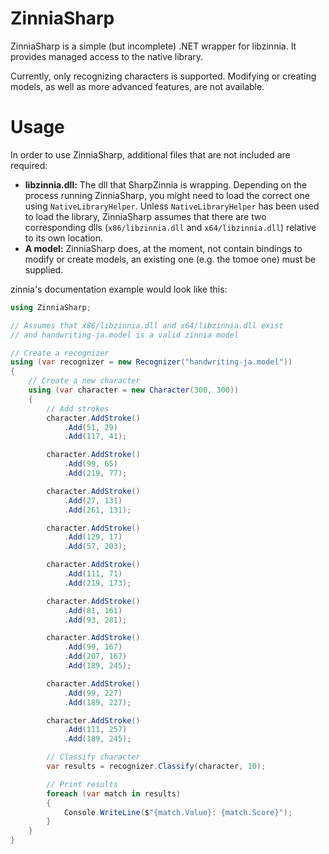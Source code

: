 # ZinniaSharp

ZinniaSharp is a simple (but incomplete) .NET wrapper for libzinnia. It provides managed access to the native library.

Currently, only recognizing characters is supported. Modifying or creating models, as well as more advanced features, are not available.

# Usage

In order to use ZinniaSharp, additional files that are not included are required:

- **libzinnia.dll:** The dll that SharpZinnia is wrapping. Depending on the process running ZinniaSharp, you might need to load the correct one using `NativeLibraryHelper`.
  Unless `NativeLibraryHelper` has been used to load the library, ZinniaSharp assumes that there are two corresponding dlls (`x86/libzinnia.dll` and `x64/libzinnia.dll`) relative to its own location.
- **A model:** ZinniaSharp does, at the moment, not contain bindings to modify or create models, an existing one (e.g. the tomoe one) must be supplied.

zinnia's documentation example would look like this:

```cs
using ZinniaSharp;

// Assumes that x86/libzinnia.dll and x64/libzinnia.dll exist
// and handwriting-ja.model is a valid zinnia model

// Create a recognizer
using (var recognizer = new Recognizer("handwriting-ja.model"))
{
    // Create a new character
    using (var character = new Character(300, 300))
    {
        // Add strokes
        character.AddStroke()
            .Add(51, 29)
            .Add(117, 41);

        character.AddStroke()
            .Add(99, 65)
            .Add(219, 77);

        character.AddStroke()
            .Add(27, 131)
            .Add(261, 131);

        character.AddStroke()
            .Add(129, 17)
            .Add(57, 203);

        character.AddStroke()
            .Add(111, 71)
            .Add(219, 173);

        character.AddStroke()
            .Add(81, 161)
            .Add(93, 281);

        character.AddStroke()
            .Add(99, 167)
            .Add(207, 167)
            .Add(189, 245);

        character.AddStroke()
            .Add(99, 227)
            .Add(189, 227);

        character.AddStroke()
            .Add(111, 257)
            .Add(189, 245);

        // Classify character
        var results = recognizer.Classify(character, 10);

        // Print results
        foreach (var match in results)
        {
            Console.WriteLine($"{match.Value}: {match.Score}");
        }
    }
}
```